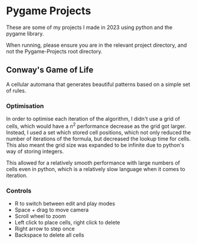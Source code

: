 # Pygame Projects
These are some of my projects I made in 2023 using python and the pygame library.

When running, please ensure you are in the relevant project directory, and not the Pygame-Projects root directory.

## Conway's Game of Life
A cellular automana that generates beautiful patterns based on a simple set of rules.
### Optimisation
In order to optimise each iteration of the algorithm, I didn't use a grid of cells, which would have a $n^2$ performance decrease as the grid got larger. Instead, I used a set which stored cell positions, which not only reduced the number of iterations of the formula, but decreased the lookup time for cells. This also meant the grid size was expanded to be infinite due to python's way of storing integers.

This allowed for a relatively smooth performance with large numbers of cells even in python, which is a relatively slow language when it comes to iteration.
### Controls
* R to switch between edit and play modes
* Space + drag to move camera
* Scroll wheel to zoom
* Left click to place cells, right click to delete
* Right arrow to step once
* Backspace to delete all cells
